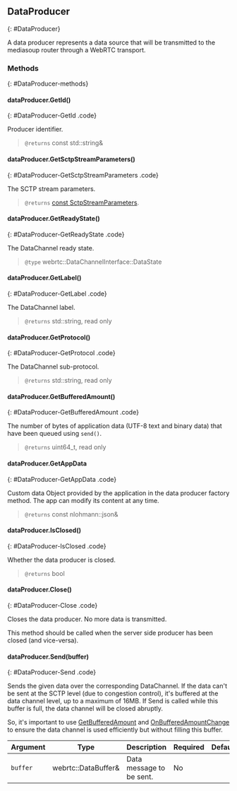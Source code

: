 ## DataProducer
{: #DataProducer}

<section markdown="1">

A data producer represents a data source that will be transmitted to the mediasoup router through a WebRTC transport.

</section>


### Methods
{: #DataProducer-methods}

<section markdown="1">

#### dataProducer.GetId()
{: #DataProducer-GetId .code}

Producer identifier.

> `@returns` const std::string&

#### dataProducer.GetSctpStreamParameters()
{: #DataProducer-GetSctpStreamParameters .code}

The SCTP stream parameters.

> `@returns` [const SctpStreamParameters](/documentation/v3/mediasoup/sctp-parameters/#SctpStreamParameters).

#### dataProducer.GetReadyState()
{: #DataProducer-GetReadyState .code}

The DataChannel ready state.

> `@type` webrtc::DataChannelInterface::DataState

#### dataProducer.GetLabel()
{: #DataProducer-GetLabel .code}

The DataChannel label.

> `@returns` std::string, read only

#### dataProducer.GetProtocol()
{: #DataProducer-GetProtocol .code}

The DataChannel sub-protocol.

> `@returns` std::string, read only

#### dataProducer.GetBufferedAmount()
{: #DataProducer-GetBufferedAmount .code}

The number of bytes of application data (UTF-8 text and binary data) that have been queued using `send()`.

> `@returns` uint64_t, read only

#### dataProducer.GetAppData
{: #DataProducer-GetAppData .code}

Custom data Object provided by the application in the data producer factory method. The app can modify its content at any time.

> `@returns` const nlohmann::json&

#### dataProducer.IsClosed()
{: #DataProducer-IsClosed .code}

Whether the data producer is closed.

> `@returns` bool

#### dataProducer.Close()
{: #DataProducer-Close .code}

Closes the data producer. No more data is transmitted.

<div markdown="1" class="note">
This method should be called when the server side producer has been closed (and vice-versa).
</div>

#### dataProducer.Send(buffer)
{: #DataProducer-Send .code}

Sends the given data over the corresponding DataChannel. If the data can't be sent at the SCTP level (due to congestion control), it's buffered at the data channel level, up to a maximum of 16MB. If Send is called while this buffer is full, the data channel will be closed abruptly.

So, it's important to use [GetBufferedAmount](#DataProducer-GetBufferedAmount) and [OnBufferedAmountChange](#DataProducerListener-OnBufferAmountChange) to ensure the data channel is used efficiently but without filling this buffer.

<div markdown="1" class="table-wrapper L3">

Argument        | Type    | Description | Required | Default 
--------------- | ------- | ----------- | -------- | ----------
`buffer`         | webrtc::DataBuffer& | Data message to be sent. | No |

</div>

</section>
